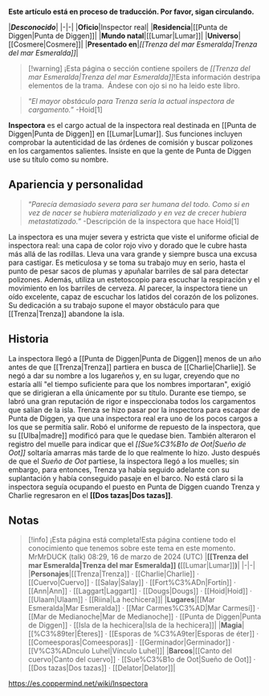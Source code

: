 **Este artículo está en proceso de traducción. Por favor, sigan circulando.**


|***Desconocido***|
|-|-|
|**Oficio**|Inspector real|
|**Residencia**|[[Punta de Diggen\|Punta de Diggen]]|
|**Mundo natal**|[[Lumar\|Lumar]]|
|**Universo**|[[Cosmere\|Cosmere]]|
|**Presentado en**|*[[Trenza del mar Esmeralda\|Trenza del mar Esmeralda]]*|

> [!warning] ¡Esta página o sección contiene spoilers de *[[Trenza del mar Esmeralda\|Trenza del mar Esmeralda]]*!Esta información destripa elementos de la trama.  Ándese con ojo si no ha leido este libro.

>“*El mayor obstáculo para Trenza sería la actual inspectora de cargamento.*”
\-Hoid[1]


**Inspectora** es el cargo actual de la inspectora real destinada en [[Punta de Diggen\|Punta de Diggen]] en [[Lumar\|Lumar]]. Sus funciones incluyen comprobar la autenticidad de las órdenes de comisión y buscar polizones en los cargamentos salientes. Insiste en que la gente de Punta de Diggen use su título como su nombre.

## Apariencia y personalidad
>“*Parecía demasiado severa para ser humana del todo. Como si en vez de nacer se hubiera materializado y en vez de crecer hubiera metastatizado.*”
\-Descripción de la inspectora que hace Hoid[1]

La inspectora es una mujer severa y estricta que viste el uniforme oficial de inspectora real: una capa de color rojo vivo y dorado que le cubre hasta más allá de las rodillas. Lleva una vara grande y siempre busca una excusa para castigar. Es meticulosa y se toma su trabajo muy en serio, hasta el punto de pesar sacos de plumas y apuñalar barriles de sal para detectar polizones. Además, utiliza un estetoscopio para escuchar la respiración y el movimiento en los barriles de cerveza. Al parecer, la inspectora tiene un oído excelente, capaz de escuchar los latidos del corazón de los polizones. Su dedicación a su trabajo supone el mayor obstáculo para que [[Trenza\|Trenza]] abandone la isla.

## Historia
La inspectora llegó a [[Punta de Diggen\|Punta de Diggen]] menos de un año antes de que [[Trenza\|Trenza]] partiera en busca de [[Charlie\|Charlie]]. Se negó a dar su nombre a los lugareños y, en su lugar, creyendo que no estaría allí "el tiempo suficiente para que los nombres importaran", exigió que se dirigieran a ella únicamente por su título. Durante ese tiempo, se labró una gran reputación de rigor e inspeccionaba todos los cargamentos que salían de la isla. Trenza se hizo pasar por la inspectora para escapar de Punta de Diggen, ya que una inspectora real era uno de los pocos cargos a los que se permitía salir. Robó el uniforme de repuesto de la inspectora, que su [[Ulba\|madre]] modificó para que le quedase bien. También alteraron el registro del muelle para indicar que el *[[Sue%C3%B1o de Oot\|Sueño de Oot]]* soltaría amarras más tarde de lo que realmente lo hizo. Justo después de que el *Sueño de Oot* partiese, la inspectora llegó a los muelles; sin embargo, para entonces, Trenza ya había seguido adelante con su suplantación y había conseguido pasaje en el barco.
No está claro si la inspectora seguía ocupando el puesto en Punta de Diggen cuando Trenza y Charlie regresaron en el **[[Dos tazas\|Dos tazas]]**.

## Notas

> [!info] ¡Esta página está completa!Esta página contiene todo el conocimiento que tenemos sobre este tema en este momento.
MrMrDUCK (talk) 08:29, 16 de marzo de 2024 (UTC)
|**[[Trenza del mar Esmeralda\|Trenza del mar Esmeralda]] (**[[Lumar\|Lumar]]**)**|
|-|-|
|**Personajes**|[[Trenza\|Trenza]] · [[Charlie\|Charlie]] · [[Cuervo\|Cuervo]] · [[Salay\|Salay]] · [[Fort%C3%ADn\|Fortín]] · [[Ann\|Ann]] · [[Laggart\|Laggart]] · [[Dougs\|Dougs]] · [[Hoid\|Hoid]] · [[Ulaam\|Ulaam]] · [[Riina\|La hechicera]]|
|**Lugares**|[[Mar Esmeralda\|Mar Esmeralda]] · [[Mar Carmes%C3%AD\|Mar Carmesí]] · [[Mar de Medianoche\|Mar de Medianoche]] · [[Punta de Diggen\|Punta de Diggen]] · [[Isla de la hechicera\|Isla de la hechicera]]|
|**Magia**|[[%C3%89ter\|Éteres]] · [[Esporas de %C3%A9ter\|Esporas de éter]] · [[Comeesporas\|Comeesporas]] · [[Germinador\|Germinador]] · [[V%C3%ADnculo Luhel\|Vínculo Luhel]]|
|**Barcos**|[[Canto del cuervo\|Canto del cuervo]] · [[Sue%C3%B1o de Oot\|Sueño de Oot]] · [[Dos tazas\|Dos tazas]] · [[Delator\|Delator]]|



https://es.coppermind.net/wiki/Inspectora